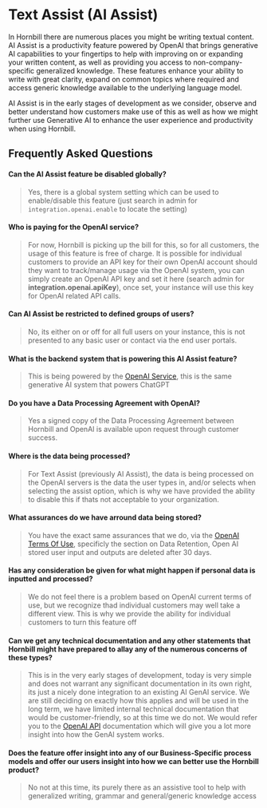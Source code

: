 # Text Assist (AI Assist)

In Hornbill there are numerous places you might be writing textual content.  AI Assist is a productivity feature powered by OpenAI that brings generative AI capabilities to your fingertips to help with improving on or expanding your written content, as well as providing you access to non-company-specific generalized knowledge.  These features enhance your ability to write with great clarity, expand on common topics where required and access generic knowledge available to the underlying language model.

AI Assist is in the early stages of development as we consider, observe and better understand how customers make use of this as well as how we might further use Generative AI to enhance the user experience and productivity when using Hornbill. 

## Frequently Asked Questions


#### Can the AI Assist feature be disabled globally? ###
> Yes, there is a global system setting which can be used to enable/disable this feature (just search in admin for `integration.openai.enable` to locate the setting)

#### Who is paying for the OpenAI service?
> For now, Hornbill is picking up the bill for this, so for all customers, the usage of this feature is free of charge.  It is possible for individual customers to provide an API key for their own OpenAI account should they want to track/manage usage via the OpenAI system, you can simply create an OpenAI API key and set it here (search admin for __integration.openai.apiKey__), once set, your instance will use this key for OpenAI related API calls. 

#### Can AI Assist be restricted to defined groups of users?
> No, its either on or off for all full users on your instance, this is not presented to any basic user or contact via the end user portals. 

#### What is the backend system that is powering this AI Assist feature?
> This is being powered by the [OpenAI Service](https://openai.com/), this is the same generative AI system that powers ChatGPT

#### Do you have a Data Processing Agreement with OpenAI?
> Yes a signed copy of the Data Processing Agreement between Hornbill and OpenAI is available upon request through customer success.

#### Where is the data being processed?
> For Text Assist (previously AI Assist), the data is being processed on the OpenAI servers is the data the user types in, and/or selects when selecting the assist option, which is why we have provided the ability to disable this if thats not acceptable to your organization. 

#### What assurances do we have arround data being stored?
> You have the exact same assurances that we do, via the [OpenAI Terms Of Use](https://openai.com/enterprise-privacy/), specificly the section on Data Retention, Open AI stored user input and outputs are deleted after 30 days. 

#### Has any consideration be given for what might happen if personal data is inputted and processed?
> We do not feel there is a problem based on OpenAI current terms of use, but we recognize thad individual customers may well take a different view.  This is why we provide the ability for individual customers to turn this feature off

#### Can we get any technical documentation and any other statements that Hornbill might have prepared to allay any of the numerous concerns of these types?
> This is in the very early stages of development, today is very simple and does not warrant any significant documentation in its own right, its just a nicely done integration to an existing AI GenAI service. We are still deciding on exactly how this applies and will be used in the long term, we have limited internal technical documentation that would be customer-friendly, so at this time we do not. We would refer you to the [OpenAI API]( https://openai.com/product) documentation which will give you a lot more insight into how the GenAI system works.

#### Does the feature offer insight into any of our Business-Specific process models and offer our users insight into how we can better use the Hornbill product?
> No not at this time, its purely there as an assistive tool to help with generalized writing, grammar and general/generic knowledge access
